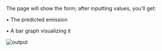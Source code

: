 The page will show the form; after inputting values, you’ll get:

•	The predicted emission

•	A bar graph visualizing it


![output](https://github.com/user-attachments/assets/1e7e8653-6d90-4fd8-b705-f3c8424dbe3e)

